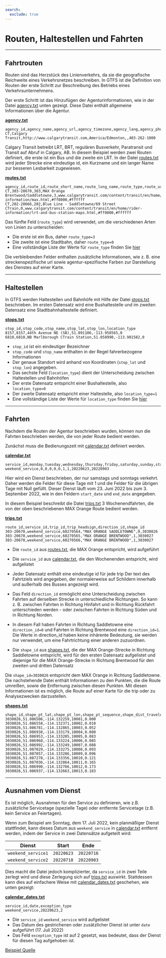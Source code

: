 ```yaml
---
search:
  exclude: true
---
```


# Routen, Haltestellen und Fahrten

<hr/>

## Fahrtrouten

Routen sind das Herzstück des Linienverkehrs, da sie die geografische Reichweite eines Verkehrsnetzes beschreiben. In GTFS ist die Definition von Routen der erste Schritt zur Beschreibung des Betriebs eines Verkehrsunternehmens.

Der erste Schritt ist das Hinzufügen der Agenturinformationen, wie in der Datei [agency.txt](../../reference/#agencytxt) unten gezeigt. Diese Datei enthält allgemeine Informationen über die Agentur.

[**agency.txt**](../../reference/#agencytxt)

    agency_id,agency_name,agency_url,agency_timezone,agency_lang,agency_phone
    CT,Calgary Transit,http://www.calgarytransit.com,America/Edmonton,,403-262-1000

Calgary Transit betreibt LRT, BRT, regulären Busverkehr, Paratransit und Transit auf Abruf in Calgary, AB. In diesem Beispiel werden zwei Routen definiert, die erste ist ein Bus und die zweite ein LRT. In der Datei [routes.txt](../../reference/#routestxt) wird jeder Strecke eine eindeutige id, ein Kurzname und ein langer Name zur besseren Lesbarkeit zugewiesen.

[**routes.txt**](../../reference/#routestxt)

    agency_id,route_id,route_short_name,route_long_name,route_type,route_url,route_color,route_text_color
    CT,303-20670,303,MAX Orange Brentwood/Saddletowne,3,www.calgarytransit.com/content/transit/en/home/rider-information/max.html,#ff8000,#ffffff
    CT,202-20666,202,Blue Line - Saddletowne/69 Street CTrain,0,www.calgarytransit.com/content/transit/en/home/rider-information/lrt-and-bus-station-maps.html,#ff0000,#ffffff

Das fünfte Feld (`route_type`) wird verwendet, um die verschiedenen Arten von Linien zu unterscheiden:

- Die erste ist ein Bus, daher `route_type=3`
- Die zweite ist eine Stadtbahn, daher `route_type=0`
- Eine vollständige Liste der Werte für `route_type` finden Sie [hier](../../reference/#routestxt)

Die verbleibenden Felder enthalten zusätzliche Informationen, wie z. B. eine streckenspezifische url sowie agentur-spezifische Farben zur Darstellung des Dienstes auf einer Karte.

<hr/>

## Haltestellen

In GTFS werden Haltestellen und Bahnhöfe mit Hilfe der Datei [stops.txt](../../reference/#stopstxt) beschrieben. Im ersten Datensatz wird eine Bushaltestelle und im zweiten Datensatz eine Stadtbahnhaltestelle definiert.

[**stops.txt**](../../reference/#stopstxt)

    stop_id,stop_code,stop_name,stop_lat,stop_lon,location_type
    8157,8157,44th Avenue NE (SB),51.091106,-113.958565,0
    6810,6810,NB Marlborough CTrain Station,51.058990,-113.981582,0

- `stop_id` ist ein eindeutiger Bezeichner
- `stop_code` und `stop_name` enthalten in der Regel fahrerbezogene Informationen
- Der genaue Standort wird anhand von Koordinaten (`stop_lat` und `stop_lon`) angegeben.
- Das sechste Feld (`location_type`) dient der Unterscheidung zwischen Haltestellen und Bahnhöfen
- Der erste Datensatz entspricht einer Bushaltestelle, also `location_type=0`
- Der zweite Datensatz entspricht einer Haltestelle, also `location_type=1`
- Eine vollständige Liste der Werte für `location_type` finden Sie [hier](../../reference/stopstxt)

<hr/>

## Fahrten

Nachdem die Routen der Agentur beschrieben wurden, können nun die Fahrten beschrieben werden, die von jeder Route bedient werden.

Zunächst muss die Bedienungszeit mit [calendar.txt](../../reference/#calendartxt) definiert werden.

[**calendar.txt**](../../reference/#calendartxt)

    service_id,monday,tuesday,wednesday,thursday,friday,saturday,sunday,start_date,end_date
    weekend_service,0,0,0,0,0,1,1,20220623,20220903

Hier wird ein Dienst beschrieben, der nur samstags und sonntags verkehrt. Daher werden die Felder für diese Tage mit 1 und die Felder für die übrigen Tage mit Null gefüllt. Dieser Dienst läuft vom 23. Juni 2022 bis zum 3. September 2022, wie in den Feldern `start_date` und `end_date` angegeben.

In diesem Beispiel beschreibt die Datei [trips.txt](../../reference/#tripstxt) 3 Wochenendfahrten, die von der oben beschriebenen MAX Orange Route bedient werden.

[**trips.txt**](../../reference/#tripstxt)

    route_id,service_id,trip_id,trip_headsign,direction_id,shape_id
    303-20670,weekend_service,60270564,"MAX ORANGE SADDLETOWNE",0,3030026
    303-20670,weekend_service,60270565,"MAX ORANGE BRENTWOOD",1,3030027
    303-20670,weekend_service,60270566,"MAX ORANGE BRENTWOOD",1,3030027

- Die `route_id` aus [routes.txt](../../reference/#routestxt), die MAX Orange entspricht, wird aufgeführt
- Die `service_id` aus [calendar.txt](../../reference/#calendartxt), die den Wochenenden entspricht, wird aufgelistet
- Jeder Datensatz enthält eine eindeutige id für jede trip Der text des Fahrtziels wird angegeben, der normalerweise auf Schildern innerhalb und außerhalb des Busses angezeigt wird.

- Das Feld `direction_id` ermöglicht eine Unterscheidung zwischen Fahrten auf derselben Strecke in unterschiedliche Richtungen. So kann z. B. zwischen Fahrten in Richtung Hinfahrt und in Richtung Rückfahrt unterschieden werden - oder zwischen Fahrten in Richtung Süden und in Richtung Norden.
- In diesem Fall haben Fahrten in Richtung Saddletowne eine `direction_id=0` und Fahrten in Richtung Brentwood eine `direction_id=1`. Die Werte in direction_id haben keine inhärente Bedeutung, sie werden nur verwendet, um eine Fahrtrichtung einer anderen zuzuordnen.
- Die `shape_id` aus [shapes.txt](../../reference/#shapestxt), die der MAX Orange-Strecke in Richtung Saddletowne entspricht, wird für den ersten Datensatz aufgelistet und diejenige für die MAX Orange-Strecke in Richtung Brentwood für den zweiten und dritten Datensatz

Die `shape_id=3030026` entspricht dem MAX Orange in Richtung Saddletowne. Die nachstehende Datei enthält Informationen zu den Punkten, die die Route umreißen, sowie die Entfernung zwischen diesen Punkten. Mit diesen Informationen ist es möglich, die Route auf einer Karte für die trip oder zu Analysezwecken darzustellen.

[**shapes.txt**](../../reference/#shapestxt)

    shape_id,shape_pt_lat,shape_pt_lon,shape_pt_sequence,shape_dist_traveled
    3030026,51.086506,-114.132259,10001,0.000
    3030026,51.086558,-114.132371,10002,0.010
    3030026,51.086781,-114.132865,10003,0.052
    3030026,51.086938,-114.133179,10004,0.080
    3030026,51.086953,-114.133205,10005,0.083
    3030026,51.086968,-114.133224,10006,0.085
    3030026,51.086992,-114.133249,10007,0.088
    3030026,51.087029,-114.133275,10008,0.093
    3030026,51.087057,-114.133286,10009,0.096
    3030026,51.087278,-114.133356,10010,0.121
    3030026,51.087036,-114.132864,10011,0.165
    3030026,51.086990,-114.132766,10012,0.173
    3030026,51.086937,-114.132663,10013,0.183

<hr/>

## Ausnahmen vom Dienst

Es ist möglich, Ausnahmen für den Service zu definieren, wie z.B. zusätzliche Servicetage (spezielle Tage) oder entfernte Servicetage (z.B. kein Service an Feiertagen).

Wenn zum Beispiel am Sonntag, dem 17. Juli 2022, kein planmäßiger Dienst stattfindet, kann dieses Datum aus `weekend_service` in [calendar.txt](../../reference/#calendartxt) entfernt werden, indem der Service in zwei Datensätze aufgeteilt wird:

| Dienst             | Start      | Ende       |
| ------------------ |------------|------------|
| `weekend_service1` | `20220623` | `20220716` |
| `weekend_service2` | `20220718` | `20220903` |

Dies macht die Datei jedoch komplizierter, da `service_id` in zwei Teile zerlegt wird und diese Zerlegung sich auf [trips.txt](../../reference/#tripstxt) auswirkt. Stattdessen kann dies auf einfachere Weise mit [calendar_dates.txt](../../reference/#calendar_datestxt) geschehen, wie unten gezeigt:

[**calendar_dates.txt**](../../reference/#calendar_datestxt)

    service_id,date,exception_type
    weekend_service,20220623,2

- Die `service_id` `weekend_service` wird aufgelistet
- Das Datum des gestrichenen oder zusätzlicher Dienst ist unter `date` aufgeführt (17. Juli 2022)
- Das Feld `exception_type` ist auf 2 gesetzt, was bedeutet, dass der Dienst für diesen Tag aufgehoben ist.

[Beispiel Quelle](https://data.calgary.ca/download/npk7-z3bj/application%2Fzip)
